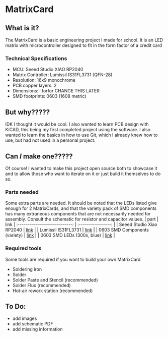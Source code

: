 # MatrixCard
## What is it?
The MatrixCard is a basic engineering project I made for school. It is an LED matrix with microcontroller designed to fit in the form factor of a credit card
### Technical Specifications
- MCU: Seeed Studio XIAO RP2040
- Matrix Controller: Lumissil IS31FL3731 (QFN-28)
- Resolution: 16x9 monochrome
- PCB copper layers: 2
- Dimensions: i forfor CHANGE THIS LATER
- SMD footprints: 0603 (1608 metric)
## But why?????
IDK I thought it would be cool. I also wanted to learn PCB design with KiCAD, this being my first completed project using the software. I also wanted to learn the basics in how to use Git, which I already knew how to use, but had not used in a personal project.
## Can **_I_** make one?????
Of course! I wanted to make this project open source both to showcase it and to allow those who want to iterate on it or just build it themselves to do so.
### Parts needed
Some extra parts are needed. It should be noted that the LEDs listed give enough for 2 MatrixCards, and that the variety pack of SMD components has many extraneous components that are not necessarily needed for assembly. Consult the schematic for resistor and capacitor values.
| part                          | link
| :---------------------------: | :----------------: |
| Seeed Studio Xiao RP2040      | [link](https://www.seeedstudio.com/XIAO-RP2040-v1-0-p-5026.html)                                         |
| Lumissil IS31FL3731           | [link](https://www.digikey.com/en/products/detail/lumissil-microsystems/IS31FL3731-QFLS2-TR/4286473)            |
| 0603 SMD Components (variety) | [link](https://www.amazon.com/0603-Capacitors-Transistors-Electronic-Book/dp/B0B2ZRPCSF?crid=26EKNK0BXYP7U)    |
| 0603 SMD LEDs (300x, blue)    | [link](https://www.amazon.com/uxcell-Lights-Electronics-Components-Emitting/dp/B07DLBC43V?crid=JFB5RWVKTOGE) |
### Required tools
Some tools are required if you want to build your own MatrixCard
- Soldering iron
- Solder
- Solder Paste and Stencil (recommended)
- Solder Flux (recommended)
- Hot-air rework station (recommended)
## To Do:
- add images
- add schematic PDF
- add missing information
